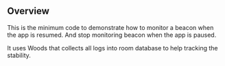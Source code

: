 ## Overview

This is the minimum code to demonstrate how to monitor a beacon when the app is resumed.
And stop monitoring beacon when the app is paused.


It uses Woods that collects all logs into room database to help tracking the stability.